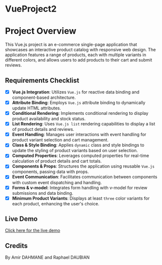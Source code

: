 # VueProject2

# Project Overview

This Vue.js project is an e-commerce single-page application that showcases an interactive product catalog with responsive web design. The application features a range of products, each with multiple variants in different colors, and allows users to add products to their cart and submit reviews.

## Requirements Checklist

 - [x] **Vue.js Integration**: Utilizes `Vue.js` for reactive data binding and component-based architecture.
 - [x] **Attribute Binding**: Employs `Vue.js` attribute binding to dynamically update HTML attributes.
 - [x] **Conditional Rendering**: Implements conditional rendering to display product availability and stock status.
 - [x] **List Rendering**: Uses `Vue.js list` rendering capabilities to display a list of product details and reviews.
 - [x] **Event Handling**: Manages user interactions with event handling for product variant selection and cart management.
 - [x] **Class & Style Binding**: Applies `dynamic` class and style bindings to update the styling of product variants based on user selection.
 - [x] **Computed Properties**: Leverages computed properties for real-time calculation of product details and cart totals.
 - [x] **Components & Props**: Structures the application using reusable `Vue.js` components, passing data with props.
 - [x] **Event Communication**: Facilitates communication between components with custom event dispatching and handling.
 - [x] **Forms & v-model**: Integrates form handling with v-model for review submissions and data binding.
 - [x] **Minimum Product Variants**: Displays at least `three` color variants for each product, enhancing the user's choice.

  ## Live Demo

[Click here for the live demo](https://amirdhe.github.io/VueProject2/)

## Credits

By Amir DAHMANE and Raphael DAUBIAN
